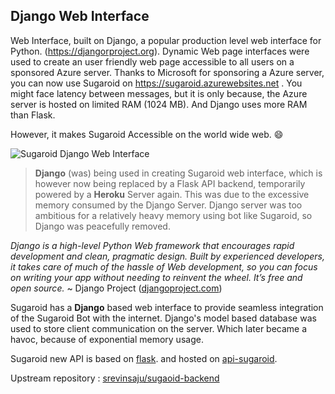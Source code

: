 ## Django Web Interface
Web Interface, built on Django, a popular production level web interface for Python. (https://djangorproject.org). Dynamic Web page interfaces were used to create an user friendly web page accessible to all users on a sponsored Azure server. Thanks to Microsoft for sponsoring a Azure server, you can now use Sugaroid on https://sugaroid.azurewebsites.net . You might face latency between messages, but it is only because, the Azure server is hosted on limited RAM (1024 MB). And Django uses more RAM than Flask. 

However, it makes Sugaroid Accessible on the world wide web. :smile:

![Sugaroid Django Web Interface](https://raw.githubusercontent.com/srevinsaju/sugaroid/430dd87fa8fd4831fc1b717676d5e8923146d020/docs/img/sugaroid_django.gif)

> **Django** (was) being used in creating Sugaroid web interface, which is however now being replaced by a Flask API backend, temporarily powered by a **Heroku** Server again. This was due to the excessive memory consumed by the Django Server. Django server was too ambitious for a relatively heavy memory using bot like Sugaroid, so Django was peacefully removed.

_Django is a high-level Python Web framework that encourages rapid development and clean, pragmatic design. Built by experienced developers, it takes care of much of the hassle of Web development, so you can focus on writing your app without needing to reinvent the wheel. It’s free and open source._ ~ Django Project ([djangoproject.com](https://djangoproject.com))

Sugaroid has a **Django** based web interface to provide seamless integration of the Sugaroid Bot with the internet. Django's model based database was used to store client communication on the server. Which later became a havoc, because of exponential memory usage.

Sugaroid new API is based on [flask](https://flaskproject.org). and hosted on [api-sugaroid](https://api-sugaroid.herokuapp.com).

Upstream repository : [srevinsaju/sugaoid-backend](https://github.com/srevinsaju/sugaroid-backend)

